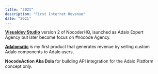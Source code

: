 ```yaml
---
title: "2021"
description: "First Internet Revenue"
date: "2021"
---
```


[**Visualdev Studio**](https://visualdevstudio.com) version 2 of NocoderHQ, launched as Adalo Expert Agency but later become focus on #nocode Agency.

[**Adalomatic**](https://adalomatic.com/) is my first product that generates revenue by selling custom Adalo components to Adalo users.

**NocodeAction Aka Dola** for building API integration for the Adalo Platform concept only.
